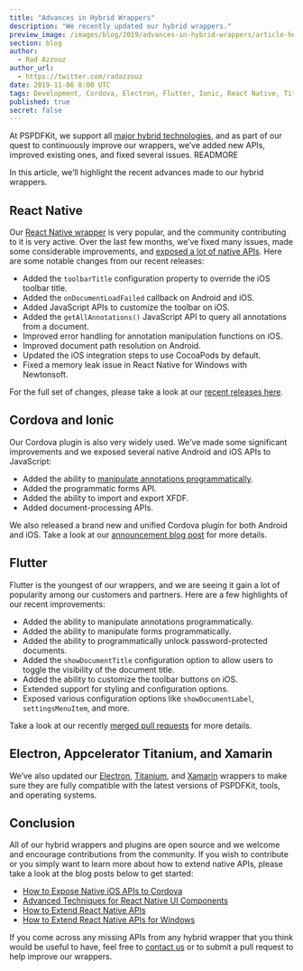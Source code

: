 ```yaml
---
title: "Advances in Hybrid Wrappers"
description: "We recently updated our hybrid wrappers."
preview_image: /images/blog/2019/advances-in-hybrid-wrappers/article-header.png
section: blog
author:
  - Rad Azzouz
author_url:
  - https://twitter.com/radazzouz
date: 2019-11-06 8:00 UTC
tags: Development, Cordova, Electron, Flutter, Ionic, React Native, Titanium, Xamarin
published: true
secret: false
---
```


At PSPDFKit, we support all [major hybrid technologies][supporting hybrid technologies blog post], and as part of our quest to continuously improve our wrappers, we’ve added new APIs, improved existing ones, and fixed several issues.
READMORE

In this article, we’ll highlight the recent advances made to our hybrid wrappers.

## React Native

Our [React Native wrapper][react-native repo] is very popular, and the community contributing to it is very active. Over the last few months, we’ve fixed many issues, made some considerable improvements, and [exposed a lot of native APIs][how to extend react native apis blog post]. Here are some notable changes from our recent releases:

- Added the `toolbarTitle` configuration property to override the iOS toolbar title.
- Added the `onDocumentLoadFailed` callback on Android and iOS.
- Added JavaScript APIs to customize the toolbar on iOS.
- Added the `getAllAnnotations()` JavaScript API to query all annotations from a document.
- Improved error handling for annotation manipulation functions on iOS.
- Improved document path resolution on Android.
- Updated the iOS integration steps to use CocoaPods by default.
- Fixed a memory leak issue in React Native for Windows with Newtonsoft.

For the full set of changes, please take a look at our [recent releases here][react-native releases].

## Cordova and Ionic

Our Cordova plugin is also very widely used. We’ve made some significant improvements and we exposed several native Android and iOS APIs to JavaScript:

- Added the ability to [manipulate annotations programmatically][how to manipulate annotations programmatically in cordova blog post].
- Added the programmatic forms API.
- Added the ability to import and export XFDF.
- Added document-processing APIs.

We also released a brand new and unified Cordova plugin for both Android and iOS. Take a look at our [announcement blog post][pspdfkit-cordova blog post] for more details.

## Flutter

Flutter is the youngest of our wrappers, and we are seeing it gain a lot of popularity among our customers and partners. Here are a few highlights of our recent improvements:

- Added the ability to manipulate annotations programmatically.
- Added the ability to manipulate forms programmatically.
- Added the ability to programmatically unlock password-protected documents.
- Added the `showDocumentTitle` configuration option to allow users to toggle the visibility of the document title.
- Added the ability to customize the toolbar buttons on iOS.
- Extended support for styling and configuration options.
- Exposed various configuration options like `showDocumentLabel`, `settingsMenuItem`, and more.

Take a look at our recently [merged pull requests][flutter repo closed pull requests] for more details.

## Electron, Appcelerator Titanium, and Xamarin

We’ve also updated our [Electron][], [Titanium][appcelerator titanium], and [Xamarin][microsoft xamarin] wrappers to make sure they are fully compatible with the latest versions of PSPDFKit, tools, and operating systems.

## Conclusion

All of our hybrid wrappers and plugins are open source and we welcome and encourage contributions from the community. If you wish to contribute or you simply want to learn more about how to extend native APIs, please take a look at the blog posts below to get started:

- [How to Expose Native iOS APIs to Cordova][how to expose native ios api to cordova blog post]
- [Advanced Techniques for React Native UI Components][advanced techniques for react native ui components blog post]
- [How to Extend React Native APIs][how to extend react native apis blog post]
- [How to Extend React Native APIs for Windows][how to extend react native apis for windows blog post]

If you come across any missing APIs from any hybrid wrapper that you think would be useful to have, feel free to [contact us][support] or to submit a pull request to help improve our wrappers.

[supporting hybrid technologies blog post]: /blog/2018/supporting-hybrid-technologies/
[how to expose native ios api to cordova blog post]: /blog/2019/how-to-expose-ios-api-to-cordova
[how to extend react native apis blog post]: /blog/2018/how-to-extend-react-native-api/
[advanced techniques for react native ui components blog post]: /blog/2018/advanced-techniques-for-react-native-ui-components/
[how to extend react native apis for windows blog post]: /blog/2019/how-to-extend-react-native-apis-for-windows/
[how to manipulate annotations programmatically in cordova blog post]: /blog/2019/how-to-manipulate-annotations-programmatically-in-cordova/
[react-native repo]: https://github.com/PSPDFKit/react-native
[react-native releases]: https://github.com/PSPDFKit/react-native/releases
[cordova-ios repo]: https://github.com/PSPDFKit/Cordova-iOS
[cordova plugin pull request]: https://github.com/PSPDFKit/PSPDFKit-Cordova/pulls
[pspdfkit-cordova blog post]: /blog/2019/pspdfkit-cordova/
[flutter repo closed pull requests]: https://github.com/PSPDFKit/pspdfkit-flutter/pulls?q=is%3Apr+is%3Aclosed
[appcelerator titanium]: /guides/ios/current/other-languages/appcelerator-titanium/
[microsoft xamarin]: /guides/ios/current/other-languages/xamarin/
[electron]: /guides/web/current/other-languages/electron/
[support]: /support/request

